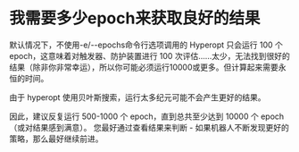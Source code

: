# 我需要多少epoch来获取良好的结果
默认情况下，不使用-e/--epochs命令行选项调用的 Hyperopt 只会运行 100 个 epoch，这意味着对触发器、防护装置进行 100 次评估……太少，无法找到很好的结果（除非你非常幸运），所以你可能必须运行10000或更多。但计算起来需要永恒的时间。

由于 hyperopt 使用贝叶斯搜索，运行太多纪元可能不会产生更好的结果。

因此，建议反复运行 500-1000 个 epoch，直到总共至少达到 10000 个 epoch（或对结果感到满意）。
您最好通过查看结果来判断 - 如果机器人不断发现更好的策略，那么最好继续前进。